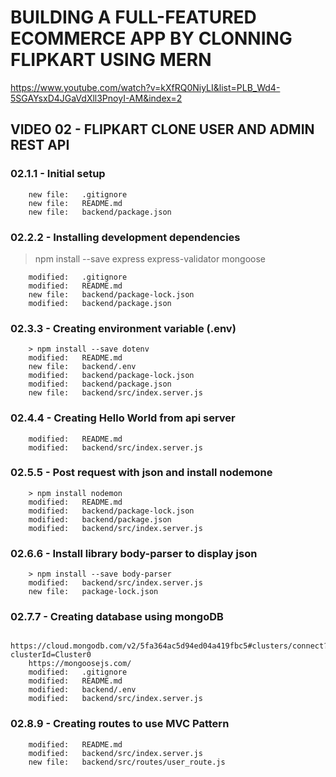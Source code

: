 # BUILDING A FULL-FEATURED ECOMMERCE APP BY CLONNING FLIPKART USING MERN

https://www.youtube.com/watch?v=kXfRQ0NiyLI&list=PLB_Wd4-5SGAYsxD4JGaVdXll3PnoyI-AM&index=2

## VIDEO 02 - FLIPKART CLONE USER AND ADMIN REST API

### 02.1.1 - Initial setup

        new file:   .gitignore
        new file:   README.md
        new file:   backend/package.json

### 02.2.2 - Installing development dependencies

> npm install --save express express-validator mongoose

        modified:   .gitignore
        modified:   README.md
        new file:   backend/package-lock.json
        modified:   backend/package.json

### 02.3.3 - Creating environment variable (.env)

        > npm install --save dotenv
        modified:   README.md
        new file:   backend/.env
        modified:   backend/package-lock.json
        modified:   backend/package.json
        new file:   backend/src/index.server.js

### 02.4.4 - Creating Hello World from api server

        modified:   README.md
        modified:   backend/src/index.server.js

### 02.5.5 - Post request with json and install nodemone

        > npm install nodemon
        modified:   README.md
        modified:   backend/package-lock.json
        modified:   backend/package.json
        modified:   backend/src/index.server.js

### 02.6.6 - Install library body-parser to display json

        > npm install --save body-parser
        modified:   backend/src/index.server.js
        new file:   package-lock.json

### 02.7.7 - Creating database using mongoDB

        https://cloud.mongodb.com/v2/5fa364ac5d94ed04a419fbc5#clusters/connect?clusterId=Cluster0
        https://mongoosejs.com/
        modified:   .gitignore
        modified:   README.md
        modified:   backend/.env
        modified:   backend/src/index.server.js

### 02.8.9 - Creating routes to use MVC Pattern

        modified:   README.md
        modified:   backend/src/index.server.js
        new file:   backend/src/routes/user_route.js
